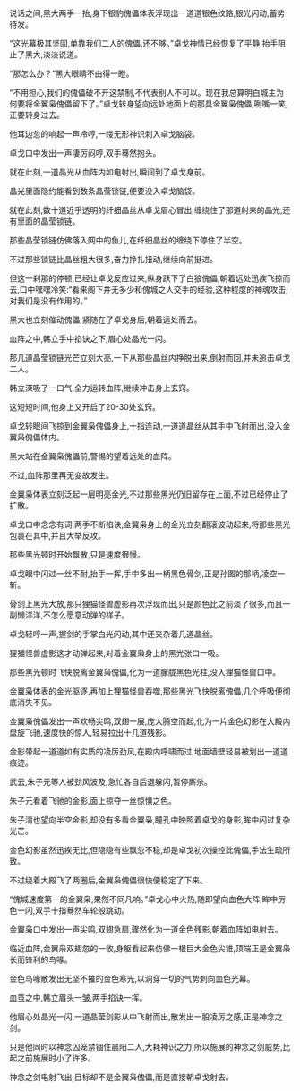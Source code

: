 
说话之间,黑大两手一抬,身下银豹傀儡体表浮现出一道道银色纹路,银光闪动,蓄势待发。

“这光幕极其坚固,单靠我们二人的傀儡,还不够。”卓戈神情已经恢复了平静,抬手阻止了黑大,淡淡说道。

“那怎么办？”黑大眼睛不由得一瞪。

“不用担心,我们的傀儡破不开这禁制,不代表别人不可以。现在我总算明白城主为何要将金翼枭傀儡留下了。”卓戈转身望向远处地面上的那具金翼枭傀儡,咧嘴一笑,正要转身过去。

他耳边忽的响起一声冷哼,一缕无形神识刺入卓戈脑袋。

卓戈口中发出一声凄厉闷哼,双手蓦然抱头。

就在此刻,一道晶光从血阵内如电射出,瞬间到了卓戈身前。

晶光里面隐约能看到数条晶莹锁链,便要没入卓戈脑袋。

就在此刻,数十道近乎透明的纤细晶丝从卓戈眉心冒出,缠绕住了那道射来的晶光,还有里面的晶莹锁链。

那些晶莹锁链仿佛落入网中的鱼儿,在纤细晶丝的缠绕下停住了半空。

不过那些锁链比晶丝粗大很多,奋力挣扎扭动,继续向前挺进。

但这一刹那的停顿,已经让卓戈反应过来,纵身跃下了白狼傀儡,朝着远处迅疾飞掠而去,口中嘿嘿冷笑:“看来阁下并无多少和傀城之人交手的经验,这种程度的神魂攻击,对我们是没有作用的。”

黑大也立刻催动傀儡,紧随在了卓戈身后,朝着远处而去。

血阵之中,韩立手中掐诀之下,眉心处晶光一闪。

那几道晶莹锁链光芒立刻大亮,一下从那些晶丝内挣脱出来,倒射而回,并未追击卓戈二人。

韩立深吸了一口气,全力运转血阵,继续冲击身上玄窍。

这短短时间,他身上又开启了20-30处玄窍。

卓戈转眼间飞掠到金翼枭傀儡身上,十指连动,一道道晶丝从其手中飞射而出,没入金翼枭傀儡体内。

黑大站在金翼枭傀儡前,警惕的望着远处的血阵。

不过,血阵那里再无变故发生。

金翼枭体表立刻泛起一层明亮金光,不过那些黑光仍旧留存在上面,不过已经停止了扩散。

卓戈口中念念有词,两手不断掐诀,金翼枭身上的金光立刻翻滚波动起来,将那些黑光包裹在其中,并且大举反攻。

那些黑光顿时开始飘散,只是速度很慢。

卓戈眼中闪过一丝不耐,抬手一挥,手中多出一柄黑色骨剑,正是孙图的那柄,凌空一斩。

骨剑上黑光大放,那只狸猫怪兽虚影再次浮现而出,只是颜色比之前淡了很多,而且一副懒洋洋,不怎么愿意动弹的样子。

卓戈轻哼一声,握剑的手掌白光闪动,其中还夹杂着几道晶丝。

狸猫怪兽虚影这才动弹起来,对着金翼枭身上的黑光张口一吸。

那些黑光顿时飞快脱离金翼枭傀儡,化为一道朦胧黑色光柱,没入狸猫怪兽口中。

金翼枭体表的金光驱逐,再加上狸猫怪兽吞噬,那些黑光飞快脱离傀儡,几个呼吸便彻底消失不见。

金翼枭傀儡发出一声欢畅尖鸣,双翅一展,庞大腾空而起,化为一片金色幻影在大殿内盘旋飞驰,速度快的惊人,轻易拉出十几道残影。

金影带起一道道如有实质的凌厉劲风,在殿内呼啸而过,地面墙壁轻易被划出一道道痕迹。

武云,朱子元等人被劲风波及,急忙各自后退躲闪,暂停厮杀。

朱子元看着飞驰的金影,面上掠夺一丝惊惧之色。

朱子清也望向半空金影,却没有多看金翼枭,瞳孔中映照着卓戈的身影,眸中闪过复杂光芒。

金色幻影虽然迅疾无比,但隐隐有些飘忽不稳,却是卓戈初次操控此傀儡,手法生疏所致。

不过绕着大殿飞了两圈后,金翼枭傀儡很快便稳定了下来。

“傀城速度第一的金翼枭,果然不同凡响。”卓戈心中火热,随即望向血色大阵,眸中厉色一闪,双手十指蓦然车轮般跳动。

金翼枭口中发出一声尖鸣,双翅急扇,骤然化为一道金色残影,朝着血阵如电射去。

临近血阵,金翼枭双翅忽的一收,身躯看起来仿佛一根巨大金色尖锥,顶端正是金翼枭长而锋利的鸟喙。

金色鸟喙散发出无坚不摧的金色寒光,以洞穿一切的气势刺向血色光幕。

血茧之中,韩立眉头一皱,两手掐诀一挥。

他眉心处晶光一闪,一道晶莹剑影从中飞射而出,散发出一股凌厉之感,正是神念之剑。

只是他同时以神念囚笼禁锢住晨阳二人,大耗神识之力,所以施展的神念之剑威势,比起之前施展时小了许多。

神念之剑电射飞出,目标却不是金翼枭傀儡,而是直接朝卓戈射去。